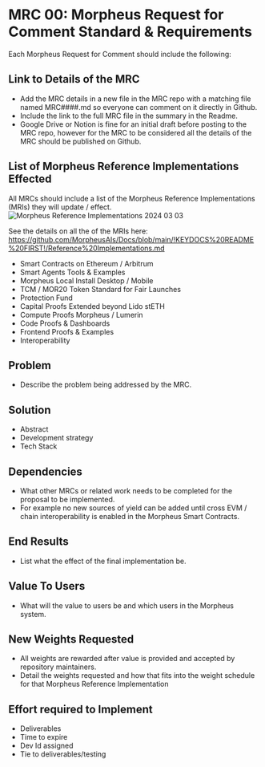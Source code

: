 # MRC 00: Morpheus Request for Comment Standard & Requirements

Each Morpheus Request for Comment should include the following:	

## Link to Details of the MRC
- Add the MRC details in a new file in the MRC repo with a matching file named MRC####.md so everyone can comment on it directly in Github.
- Include the link to the full MRC file in the summary in the Readme. 
- Google Drive or Notion is fine for an initial draft before posting to the MRC repo, however for the MRC to be considered all the details of the MRC should be published on Github.

## List of Morpheus Reference Implementations Effected
All MRCs should include a list of the Morpheus Reference Implementations (MRIs) they will update / effect.
![Morpheus Reference Implementations 2024 03 03](https://github.com/MorpheusAIs/MRC/assets/1563345/16cea869-03e9-405e-b281-aa084089c698)

See the details on all the of the MRIs here: https://github.com/MorpheusAIs/Docs/blob/main/!KEYDOCS%20README%20FIRST!/Reference%20Implementations.md
- Smart Contracts on Ethereum / Arbitrum
- Smart Agents Tools & Examples
- Morpheus Local Install Desktop / Mobile
- TCM / MOR20 Token Standard for Fair Launches
- Protection Fund
- Capital Proofs Extended beyond Lido stETH
- Compute Proofs Morpheus / Lumerin
- Code Proofs & Dashboards
- Frontend Proofs & Examples
- Interoperability

## Problem
- Describe the problem being addressed by the MRC.

## Solution
- Abstract
- Development strategy
- Tech Stack

## Dependencies
- What other MRCs or related work needs to be completed for the proposal to be implemented.
- For example no new sources of yield can be added until cross EVM / chain interoperability is enabled in the Morpheus Smart Contracts.

## End Results
- List what the effect of the final implementation be.

## Value To Users
- What will the value to users be and which users in the Morpheus system.

## New Weights Requested
- All weights are rewarded after value is provided and accepted by repository maintainers.
- Detail the weights requested and how that fits into the weight schedule for that Morpheus Reference Implementation

## Effort required to Implement
- Deliverables
- Time to expire
- Dev Id assigned
- Tie to deliverables/testing
